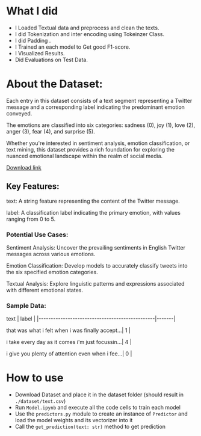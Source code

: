 # What I did
- I Loaded Textual data and preprocess and clean the texts.
- I did Tokenization and inter encoding using Tokeinzer Class.
- I did Padding .
- I Trained an each model to Get good F1-score.
- I Visualized Results.
- Did Evaluations on Test Data.

# About the Dataset:
Each entry in this dataset consists of a text segment representing a Twitter message and a corresponding label indicating the predominant emotion conveyed. 

The emotions are classified into six categories: sadness (0), joy (1), love (2), anger (3), fear (4), and surprise (5). 

Whether you're interested in sentiment analysis, emotion classification, or text mining, this dataset provides a rich foundation for exploring the nuanced emotional landscape within the realm of social media.

[Download link](https://www.kaggle.com/datasets/nelgiriyewithana/emotions/data)

## Key Features:
text: A string feature representing the content of the Twitter message.

label: A classification label indicating the primary emotion, with values ranging from 0 to 5. 

### Potential Use Cases: 
Sentiment Analysis: Uncover the prevailing sentiments in English Twitter messages across various emotions. 

Emotion Classification: Develop models to accurately classify tweets into the six specified emotion categories. 

Textual Analysis: Explore linguistic patterns and expressions associated with different emotional states. 
### Sample Data: 
text | label | |------------------------------------------------|-------| 

that was what i felt when i was finally accept…| 1 | 

i take every day as it comes i'm just focussin…| 4 | 

i give you plenty of attention even when i fee…| 0 |

# How to use
- Download Dataset and place it in the dataset folder (should result in `./dataset/text.csv`)
- Run `Model.ipynb` and execute all the code cells to train each model
- Use the `predictors.py` module to create an instance of `Predictor` and load the model weights and its vectorizer into it
- Call the `get_prediction(text: str)` method to get prediction
